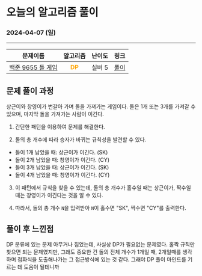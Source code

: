 # **오늘의 알고리즘 풀이**
### 2024-04-07 (일)
---

문제이름|알고리즘|난이도|링크|
|:---:|:---:|:---:|:---:|
|[백준 9655 돌 게임](https://www.acmicpc.net/problem/9655)|<span style="color:orange">**DP**</span>|실버 5|[풀이](https://github.com/hotchapa/Algorithm/blob/20a5d030b4620bc78b2fb1e2e3fe6292564e9368/JS/Baekjoon/9655.js)|

## 문제 풀이 과정

상근이와 창영이가 번갈아 가며 돌을 가져가는 게임이다. 돌은 1개 또는 3개를 가져갈 수 있으며, 마지막 돌을 가져가는 사람이 이긴다.

1) 간단한 패턴을 이용하여 문제를 해결한다.

2) 돌의 총 개수에 따라 승자가 바뀌는 규칙성을 발견할 수 있다.

- 돌이 1개 남았을 때: 상근이가 이긴다. (SK)
- 돌이 2개 남았을 때: 창영이가 이긴다. (CY)
- 돌이 3개 남았을 때: 상근이가 이긴다. (SK)
- 돌이 4개 남았을 때: 창영이가 이긴다. (CY)

3) 이 패턴에서 규칙을 찾을 수 있는데, 돌의 총 개수가 홀수일 때는 상근이가, 짝수일 때는 창영이가 이긴다는 것을 알 수 있다.

4) 따라서, 돌의 총 개수 `N`을 입력받아 `N`이 홀수면 "SK", 짝수면 "CY"를 출력한다.

## 풀이 후 느낀점
DP 분류에 있는 문제 아무거나 집었는데, 사실상 DP가 필요없는 문제였다. 홀짝 규칙만 찾으면 되는 문제였지만, 그래도 중요한 건 돌의 전체 개수가 1개일 때, 2개일때를 생각하며 점화식을 도출해나가는 그 접근방식에 있는 것 같다. 그래야 DP 풀이 마인드를 기르는 데 도움이 될테니까